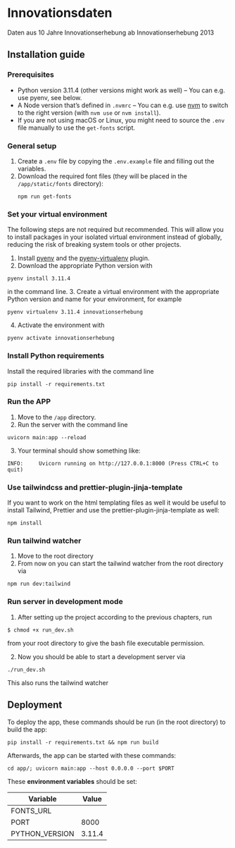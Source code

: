# Innovationsdaten

Daten aus 10 Jahre Innovationserhebung ab Innovationserhebung 2013

## Installation guide

### Prerequisites

- Python version 3.11.4 (other versions might work as well) – You can e.g. use pyenv, see below.
- A Node version that’s defined in `.nvmrc` – You can e.g. use [nvm](https://github.com/nvm-sh/nvm) to switch to the right version (with `nvm use` or `nvm install`).
- If you are not using macOS or Linux, you might need to source the `.env` file manually to use the `get-fonts` script.


### General setup

1. Create a `.env` file by copying the `.env.example` file and filling out the variables.
2. Download the required font files (they will be placed in the `/app/static/fonts` directory):
    ```shell
    npm run get-fonts
    ```


### Set your virtual environment

The following steps are not required but recommended. This will allow you to install packages in your isolated virtual environment instead of globally, reducing the risk of breaking system tools or other projects.

1. Install [pyenv](https://github.com/pyenv/pyenv) and the [pyenv-virtualenv](https://github.com/pyenv/pyenv-virtualenv) plugin.
2. Download the appropriate Python version with 
```shell
pyenv install 3.11.4
``` 
in the command line.
3. Create a virtual environment with the appropriate Python version and name for your environment, for example 
```shell
pyenv virtualenv 3.11.4 innovationserhebung
```
4. Activate the environment with 
```shell
pyenv activate innovationserhebung
```


### Install Python requirements

Install the required libraries with the command line 
```shell
pip install -r requirements.txt
```


### Run the APP

1. Move to the `/app` directory.
2. Run the server with the command line 
```shell
uvicorn main:app --reload
```
3. Your terminal should show something like: 

```
INFO:     Uvicorn running on http://127.0.0.1:8000 (Press CTRL+C to quit)
```


### Use tailwindcss and prettier-plugin-jinja-template

If you want to work on the html templating files as well it would be useful to install Tailwind, Prettier and use the prettier-plugin-jinja-template as well:

```shell
npm install
```


### Run tailwind watcher

1. Move to the root directory
2. From now on you can start the tailwind watcher from the root directory via 
```shell
npm run dev:tailwind
```

### Run server in development mode

1. After setting up the project according to the previous chapters, run
```shell
$ chmod +x run_dev.sh
```
from your root directory to give the bash file executable permission.

2. Now you should be able to start a development server via 
```shell
./run_dev.sh
```
This also runs the tailwind watcher

## Deployment

To deploy the app, these commands should be run (in the root directory) to build the app:

```shell
pip install -r requirements.txt && npm run build
```

Afterwards, the app can be started with these commands:

```shell
cd app/; uvicorn main:app --host 0.0.0.0 --port $PORT
```

These **environment variables** should be set:

| Variable       | Value        |
|----------------|--------------|
| FONTS_URL      | <secret-URL> |
| PORT           | 8000         |
| PYTHON_VERSION | 3.11.4       |
